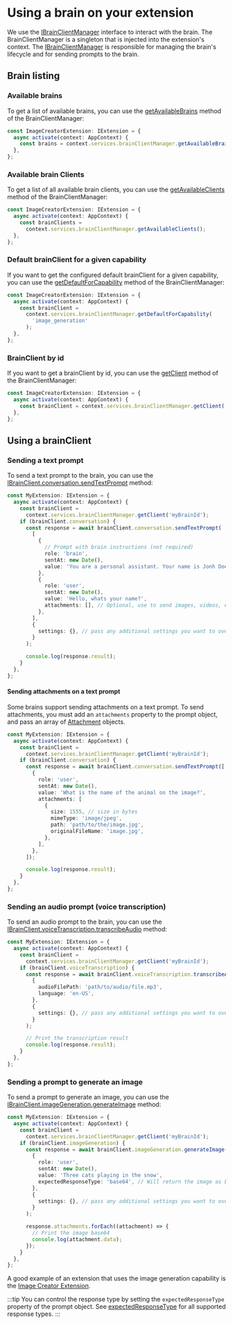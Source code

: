 # Using a brain on your extension

We use the [IBrainClientManager](/docs/api/hubai-core/interfaces/services.IBrainClientManager.md) interface to interact with the brain. The BrainClientManager is a singleton that is injected into the extension's context.
The [IBrainClientManager](/docs/api/hubai-core/interfaces/services.IBrainClientManager.md) is responsible for managing the brain's lifecycle and for sending prompts to the brain.

## Brain listing

### Available brains

To get a list of available brains, you can use the [getAvailableBrains](/docs/api/hubai-core/interfaces/services.IBrainClientManager.md#getavailablebrains) method of the BrainClientManager:

```ts
const ImageCreatorExtension: IExtension = {
  async activate(context: AppContext) {
    const brains = context.services.brainClientManager.getAvailableBrains();
  },
};
```

### Available brain Clients

To get a list of all available brain clients, you can use the [getAvailableClients](/docs/api/hubai-core/interfaces/services.IBrainClientManager.md#getavailableclients) method of the BrainClientManager:

```ts
const ImageCreatorExtension: IExtension = {
  async activate(context: AppContext) {
    const brainClients =
      context.services.brainClientManager.getAvailableClients();
  },
};
```

### Default brainClient for a given capability

If you want to get the configured default brainClient for a given capability, you can use the [getDefaultForCapability](/docs/api/hubai-core/interfaces/services.IBrainClientManager.md#getdefaultforcapability) method of the BrainClientManager:

```ts
const ImageCreatorExtension: IExtension = {
  async activate(context: AppContext) {
    const brainClient =
      context.services.brainClientManager.getDefaultForCapability(
        'image_generation'
      );
  },
};
```

### BrainClient by id

If you want to get a brainClient by id, you can use the [getClient](/docs/api/hubai-core/interfaces/services.IBrainClientManager.md#getclient) method of the BrainClientManager:

```ts
const ImageCreatorExtension: IExtension = {
  async activate(context: AppContext) {
    const brainClient = context.services.brainClientManager.getClient('openai');
  },
};
```

## Using a brainClient

### Sending a text prompt

To send a text prompt to the brain, you can use the [IBrainClient.conversation.sendTextPrompt](/docs/api/hubai-core/interfaces/services.ITextBrainCapability#sendtextprompt) method:

```ts
const MyExtension: IExtension = {
  async activate(context: AppContext) {
    const brainClient =
      context.services.brainClientManager.getClient('myBrainId');
    if (brainClient.conversation) {
      const response = await brainClient.conversation.sendTextPrompt(
        [
          {
            // Prompt with brain instructions (not required)
            role: 'brain',
            sentAt: new Date(),
            value: 'You are a personal assistant. Your name is Jonh Doe',
          },
          {
            role: 'user',
            sentAt: new Date(),
            value: 'Hello, whats your name?',
            attachments: [], // Optional, use to send images, videos, etc with the prompt (not supported by all brains)
          },
        ],
        {
          settings: {}, // pass any additional settings you want to override in the brain. If not provided, the brain will use the current user settings.
        }
      );

      console.log(response.result);
    }
  },
};
```

#### Sending attachments on a text prompt

Some brains support sending attachments on a text prompt. To send attachments, you must add an `attachments` property to the prompt object, and pass an array of [Attachment](/docs/api/hubai-core/modules/services#brainpromptattachment) objects.

```ts
const MyExtension: IExtension = {
  async activate(context: AppContext) {
    const brainClient =
      context.services.brainClientManager.getClient('myBrainId');
    if (brainClient.conversation) {
      const response = await brainClient.conversation.sendTextPrompt([
        {
          role: 'user',
          sentAt: new Date(),
          value: 'What is the name of the animal on the image?',
          attachments: [
            {
              size: 1555, // size in bytes
              mimeType: 'image/jpeg',
              path: 'path/to/the/image.jpg',
              originalFileName: 'image.jpg',
            },
          ],
        },
      ]);

      console.log(response.result);
    }
  },
};
```

### Sending an audio prompt (voice transcription)

To send an audio prompt to the brain, you can use the [IBrainClient.voiceTranscription.transcribeAudio](/docs/api/hubai-core/interfaces/services.IAudioTranscriptionBrainCapability#transcribeaudio) method:

```ts
const MyExtension: IExtension = {
  async activate(context: AppContext) {
    const brainClient =
      context.services.brainClientManager.getClient('myBrainId');
    if (brainClient.voiceTranscription) {
      const response = await brainClient.voiceTranscription.transcribeAudio(
        {
          audioFilePath: 'path/to/audio/file.mp3',
          language: 'en-US',
        },
        {
          settings: {}, // pass any additional settings you want to override in the brain. If not provided, the brain will use the current user settings.
        }
      );

      // Print the transcription result
      console.log(response.result);
    }
  },
};
```

### Sending a prompt to generate an image

To send a prompt to generate an image, you can use the [IBrainClient.imageGeneration.generateImage](/docs/api/hubai-core/interfaces/services.IImageGenerationBrainCapability#generateimage) method:

```ts
const MyExtension: IExtension = {
  async activate(context: AppContext) {
    const brainClient =
      context.services.brainClientManager.getClient('myBrainId');
    if (brainClient.imageGeneration) {
      const response = await brainClient.imageGeneration.generateImage(
        {
          role: 'user',
          sentAt: new Date(),
          value: 'Three cats playing in the snow',
          expectedResponseType: 'base64', // Will return the image as base64
        },
        {
          settings: {}, // pass any additional settings you want to override in the brain. If not provided, the brain will use the current user settings.
        }
      );

      response.attachments.forEach((attachment) => {
        // Print the image base64
        console.log(attachment.data);
      });
    }
  },
};
```

A good example of an extension that uses the image generation capability is the [Image Creator Extension](https://github.com/gethubai/image-creator-extension/blob/1b5f7a61c641d007de187bd9b9d9fb81d16b162f/src/views/imageCreatorWindow.tsx#L103).

:::tip
You can control the response type by setting the `expectedResponseType` property of the prompt object. See [expectedResponseType](/docs/api/brain-sdk/interfaces/ImageGenerationBrainPrompt#expectedresponsetype) for all supported response types.
:::
